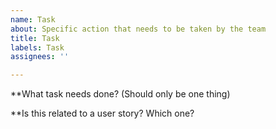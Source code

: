 ```yaml
---
name: Task
about: Specific action that needs to be taken by the team
title: Task
labels: Task
assignees: ''

---
```


**What task needs done? (Should only be one thing)



**Is this related to a user story? Which one?
